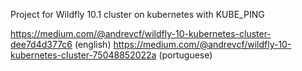 Project for Wildfly 10.1 cluster on kubernetes with KUBE_PING

https://medium.com/@andrevcf/wildfly-10-kubernetes-cluster-dee7d4d377c6 (english)
https://medium.com/@andrevcf/wildfly-10-kubernetes-cluster-75048852022a (portuguese)